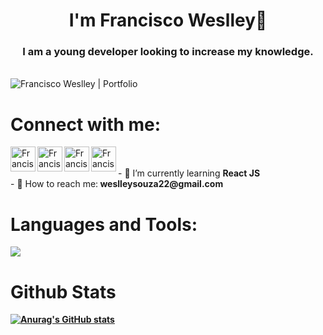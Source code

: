 
<h1 align="center">I'm Francisco Weslley👋</h1>
<h3 align="center">I am a young developer looking to increase my knowledge.</h3> 
<br/>
<a href="https://weslleycz.github.io"> <img align="left" alt="Francisco Weslley | Portfolio" src="https://user-images.githubusercontent.com/44758448/138777781-d58e4dbe-8b7a-4364-a667-5ae4dedfa5be.png" /> </a>
<br/>
<h1>Connect with me:</h1>
<a href="https://weslleycz.github.io"> <img align="left" alt="Francisco Weslley | Portfolio" width="40px" src="https://user-images.githubusercontent.com/44758448/138776737-34bb4409-2329-4634-886a-29242f2f314f.png" /> </a>
<a href="https://www.linkedin.com/in/francisco-weslley/"><img align="left" alt="Francisco Weslleya | LinkedIn" width="40px" src="https://user-images.githubusercontent.com/44758448/138776485-49989992-89bd-47b7-a035-195385ca01ea.png" /></a>
<a href="https://www.instagram.com/goik.png/"><img align="left" alt="Francisco Weslley | Instagram" width="40px" src="https://user-images.githubusercontent.com/44758448/138777040-fe16d4c9-6110-4f4c-a630-c5fc1f22dc3f.png" /></a>
<a href="https://twitter.com/Goik69470460"><img align="left" alt="Francisco Weslley | Twitter" width="40px" src="https://user-images.githubusercontent.com/44758448/138777300-80ee9c2a-e7c0-4cad-8928-d2c798a6a2c7.png" /></a>
<br>
</br>
- 🌱 I’m currently learning <b>React JS</b><br/>
- 📧 How to reach me:<b> weslleysouza22@gmail.com<br/>
<h1>Languages and Tools:</h1>
<img src="https://user-images.githubusercontent.com/44758448/127243526-aeea661c-a73c-490f-b8ac-5f330f2c0d36.png">
<h1>Github Stats</h1>

[![Anurag's GitHub stats](https://github-readme-stats.vercel.app/api?username=weslleycz)](https://github.com/anuraghazra/github-readme-stats)
